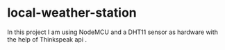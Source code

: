 # local-weather-station
In this project I am using NodeMCU and a DHT11 sensor as hardware with the help of Thinkspeak api .
